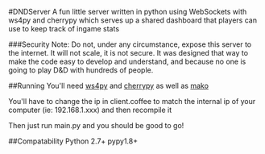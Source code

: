 #DNDServer
A fun little server written in python using WebSockets with ws4py and cherrypy which serves up a shared dashboard that players can
use to keep track of ingame stats

###Security Note:
Do not, under any circumstance, expose this server to the internet. It will not scale, it is not secure. It was designed that way to make the code easy to develop and understand, and because no one is going to play D&D with hundreds of people.

##Running
You'll need [ws4py](https://github.com/Lawouach/WebSocket-for-Python) and [cherrypy](http://cherrypy.org/) as well as [mako](http://www.makotemplates.org/)

You'll have to change the ip in client.coffee to match the internal ip of your computer (ie: 192.168.1.xxx) and then recompile it

Then just run main.py and you should be good to go!

##Compatability
Python 2.7+ pypy1.8+
